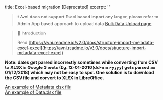 title: Excel-based migration [Deprecated]
excerpt: ''
> ❗️ Avni does not support Excel based import any longer, please refer to Admin App based approach to upload data [Bulk Data Upload page](https://avni.readme.io/docs/upload-data#is-the-order-of-values-important)

> 🚧 Introduction
>
> Read [https://avni.readme.io/v2.0/docs/structure-import-metadata-excel-excel](https://avni.readme.io/v2.0/docs/structure-import-metadata-excel-excel)

**Note: dates get parsed incorrectly sometimes while converting from CSV to XLSX in Google Sheets (Eg. 12-01-2018 (dd-mm-yyyy) gets parsed as 01/12/2018) which may not be easy to spot. One solution is to download the CSV file and convert to XLSX in LibreOffice.**

[An example of Metadata.xlsx file](https://docs.google.com/spreadsheets/d/1M0QvcgZ7TagcHvMnTSo3qt-sZHwUDHEiN0T2hlKTn9Y/edit?usp=sharing)\
[An example of Data.xlsx file](https://docs.google.com/spreadsheets/d/19aCEIlODNvJMR68_mGl4Q-Kx6n3qI0Dk4hL0aQ8dwAo/edit?usp=sharing)
